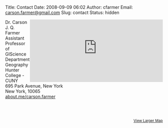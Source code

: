 Title: Contact
Date: 2008-09-09 06:02
Author: cfarmer
Email: carson.farmer@gmail.com
Slug: contact
Status: hidden

<iframe width="425" height="200" frameborder="0" scrolling="no" marginheight="0" marginwidth="0" 
    src="http://www.openstreetmap.org/export/embed.html?bbox=-74,40.7463,-73.9274,40.7905&amp;layer=mapnik&amp;marker=40.76870,-73.96504" 
    style="float: right;">
</iframe>

Dr. Carson J. Q. Farmer  
Assistant Professor of GIScience  
Department Geography  
Hunter College - CUNY  
695 Park Avenue, New York  
New York, 10065  
[about.me/carson.farmer](http://about.me/carson.farmer)

<br/>
<br/>

<p style="text-align: right;">
<small>
    <a href="http://www.openstreetmap.org/?lat=40.7684&amp;lon=-73.9637&amp;zoom=13&amp;layers=M&amp;mlat=40.76870&amp;mlon=-73.96504">View Larger Map</a>
</small>
</p>
